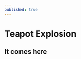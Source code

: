 ```yaml
---
published: true
---
```

# Teapot Explosion

<style> .highlight-left {margin-left: 0} canvas { position: relative; top: 0;} </style>

<div id='canvas-holder' style="position: relative; width: inherit;"> </div>

<script src="/public/js/three.min.js"></script> 

<script src="/public/js/dat.gui.min.js"></script> 

## It comes here

<script src="/public/js/OBJLoader.js"></script> 

<script src="/public/js/SubdivisionModifier.js"></script> 

<script type="x-shader/x-vertex" id="vertexshader"> 
attribute float distance; 
attribute vec3 surfaceNormal; 
uniform float amplitude; 
varying vec3 vNormal; 

void main() 
{ vNormal = normal; 
vec3 newPosition = position + surfaceNormal * vec3(distance * amplitude); 
gl_Position = projectionMatrix * modelViewMatrix * vec4(newPosition,1.0); 
} </script> 

<script type="x-shader/x-fragment" id="fragmentshader"> 
varying vec3 vNormal; 
void main() { 
vec3 light = vec3(0.7, 0.5, 1.0); 
light = normalize(light); 
float dProd = max(0.0, dot(vNormal, light)); 
gl_FragColor = vec4(dProd, // R dProd, // G dProd, // B 1.0); // A } </script> 

<script src="/public/js/teapot.js"></script>

<script>
var canvasHolder = document.getElementById('canvas-holder');
// Apply your desired aspect ratio
var width = canvasHolder.clientWidth;
var height = width * 0.8;
canvasHolder.clientHeight = height;
renderer = new THREE.WebGLRenderer();
renderer.setSize( width, height );
canvasHolder.appendChild( renderer.domElement );
</script>


